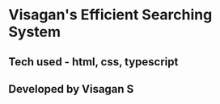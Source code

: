 # Visagan's Efficient Searching System

## Tech used - html, css, typescript

## Developed by Visagan S
